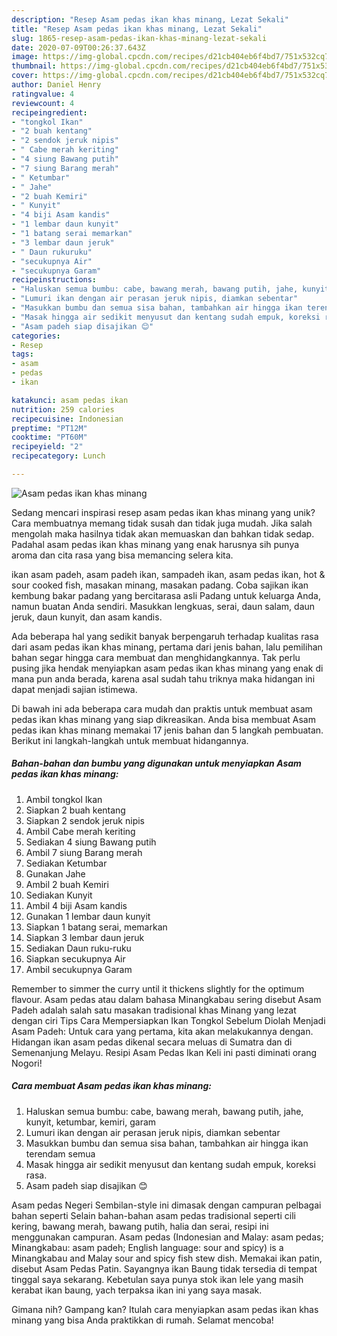 ```yaml
---
description: "Resep Asam pedas ikan khas minang, Lezat Sekali"
title: "Resep Asam pedas ikan khas minang, Lezat Sekali"
slug: 1865-resep-asam-pedas-ikan-khas-minang-lezat-sekali
date: 2020-07-09T00:26:37.643Z
image: https://img-global.cpcdn.com/recipes/d21cb404eb6f4bd7/751x532cq70/asam-pedas-ikan-khas-minang-foto-resep-utama.jpg
thumbnail: https://img-global.cpcdn.com/recipes/d21cb404eb6f4bd7/751x532cq70/asam-pedas-ikan-khas-minang-foto-resep-utama.jpg
cover: https://img-global.cpcdn.com/recipes/d21cb404eb6f4bd7/751x532cq70/asam-pedas-ikan-khas-minang-foto-resep-utama.jpg
author: Daniel Henry
ratingvalue: 4
reviewcount: 4
recipeingredient:
- "tongkol Ikan"
- "2 buah kentang"
- "2 sendok jeruk nipis"
- " Cabe merah keriting"
- "4 siung Bawang putih"
- "7 siung Barang merah"
- " Ketumbar"
- " Jahe"
- "2 buah Kemiri"
- " Kunyit"
- "4 biji Asam kandis"
- "1 lembar daun kunyit"
- "1 batang serai memarkan"
- "3 lembar daun jeruk"
- " Daun rukuruku"
- "secukupnya Air"
- "secukupnya Garam"
recipeinstructions:
- "Haluskan semua bumbu: cabe, bawang merah, bawang putih, jahe, kunyit, ketumbar, kemiri, garam"
- "Lumuri ikan dengan air perasan jeruk nipis, diamkan sebentar"
- "Masukkan bumbu dan semua sisa bahan, tambahkan air hingga ikan terendam semua"
- "Masak hingga air sedikit menyusut dan kentang sudah empuk, koreksi rasa."
- "Asam padeh siap disajikan 😊"
categories:
- Resep
tags:
- asam
- pedas
- ikan

katakunci: asam pedas ikan 
nutrition: 259 calories
recipecuisine: Indonesian
preptime: "PT12M"
cooktime: "PT60M"
recipeyield: "2"
recipecategory: Lunch

---
```



![Asam pedas ikan khas minang](https://img-global.cpcdn.com/recipes/d21cb404eb6f4bd7/751x532cq70/asam-pedas-ikan-khas-minang-foto-resep-utama.jpg)

Sedang mencari inspirasi resep asam pedas ikan khas minang yang unik? Cara membuatnya memang tidak susah dan tidak juga mudah. Jika salah mengolah maka hasilnya tidak akan memuaskan dan bahkan tidak sedap. Padahal asam pedas ikan khas minang yang enak harusnya sih punya aroma dan cita rasa yang bisa memancing selera kita.

ikan asam padeh, asam padeh ikan, sampadeh ikan, asam pedas ikan, hot &amp; sour cooked fish, masakan minang, masakan padang. Coba sajikan ikan kembung bakar padang yang bercitarasa asli Padang untuk keluarga Anda, namun buatan Anda sendiri. Masukkan lengkuas, serai, daun salam, daun jeruk, daun kunyit, dan asam kandis.

Ada beberapa hal yang sedikit banyak berpengaruh terhadap kualitas rasa dari asam pedas ikan khas minang, pertama dari jenis bahan, lalu pemilihan bahan segar hingga cara membuat dan menghidangkannya. Tak perlu pusing jika hendak menyiapkan asam pedas ikan khas minang yang enak di mana pun anda berada, karena asal sudah tahu triknya maka hidangan ini dapat menjadi sajian istimewa.


Di bawah ini ada beberapa cara mudah dan praktis untuk membuat asam pedas ikan khas minang yang siap dikreasikan. Anda bisa membuat Asam pedas ikan khas minang memakai 17 jenis bahan dan 5 langkah pembuatan. Berikut ini langkah-langkah untuk membuat hidangannya.

<!--inarticleads1-->

##### Bahan-bahan dan bumbu yang digunakan untuk menyiapkan Asam pedas ikan khas minang:

1. Ambil tongkol Ikan
1. Siapkan 2 buah kentang
1. Siapkan 2 sendok jeruk nipis
1. Ambil  Cabe merah keriting
1. Sediakan 4 siung Bawang putih
1. Ambil 7 siung Barang merah
1. Sediakan  Ketumbar
1. Gunakan  Jahe
1. Ambil 2 buah Kemiri
1. Sediakan  Kunyit
1. Ambil 4 biji Asam kandis
1. Gunakan 1 lembar daun kunyit
1. Siapkan 1 batang serai, memarkan
1. Siapkan 3 lembar daun jeruk
1. Sediakan  Daun ruku-ruku
1. Siapkan secukupnya Air
1. Ambil secukupnya Garam


Remember to simmer the curry until it thickens slightly for the optimum flavour. Asam pedas atau dalam bahasa Minangkabau sering disebut Asam Padeh adalah salah satu masakan tradisional khas Minang yang lezat dengan ciri Tips Cara Mempersiapkan Ikan Tongkol Sebelum Diolah Menjadi Asam Padeh: Untuk cara yang pertama, kita akan melakukannya dengan. Hidangan ikan asam pedas dikenal secara meluas di Sumatra dan di Semenanjung Melayu. Resipi Asam Pedas Ikan Keli ini pasti diminati orang Nogori! 

<!--inarticleads2-->

##### Cara membuat Asam pedas ikan khas minang:

1. Haluskan semua bumbu: cabe, bawang merah, bawang putih, jahe, kunyit, ketumbar, kemiri, garam
1. Lumuri ikan dengan air perasan jeruk nipis, diamkan sebentar
1. Masukkan bumbu dan semua sisa bahan, tambahkan air hingga ikan terendam semua
1. Masak hingga air sedikit menyusut dan kentang sudah empuk, koreksi rasa.
1. Asam padeh siap disajikan 😊


Asam pedas Negeri Sembilan-style ini dimasak dengan campuran pelbagai bahan seperti Selain bahan-bahan asam pedas tradisional seperti cili kering, bawang merah, bawang putih, halia dan serai, resipi ini menggunakan campuran. Asam pedas (Indonesian and Malay: asam pedas; Minangkabau: asam padeh; English language: sour and spicy) is a Minangkabau and Malay sour and spicy fish stew dish. Memakai ikan patin, disebut Asam Pedas Patin. Sayangnya ikan Baung tidak tersedia di tempat tinggal saya sekarang. Kebetulan saya punya stok ikan lele yang masih kerabat ikan baung, yach terpaksa ikan ini yang saya masak. 

Gimana nih? Gampang kan? Itulah cara menyiapkan asam pedas ikan khas minang yang bisa Anda praktikkan di rumah. Selamat mencoba!
